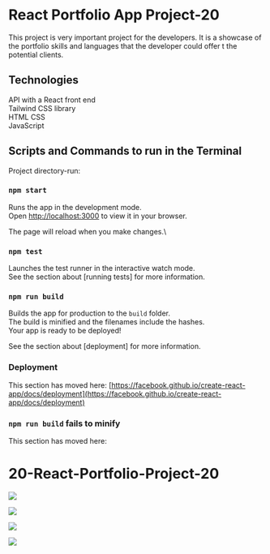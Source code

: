 # React Portfolio App Project-20

This project is very important project for the developers. It is a showcase of the portfolio skills and languages that the developer could offer t the potential clients.

## Technologies 
API with a React front end<br/>
Tailwind CSS library<br/>
HTML CSS<br/>
JavaScript<br/>


## Scripts and Commands to run in the Terminal

Project directory-run:

### `npm start`

Runs the app in the development mode.\
Open [http://localhost:3000](http://localhost:3000) to view it in your browser.

The page will reload when you make changes.\


### `npm test`

Launches the test runner in the interactive watch mode.\
See the section about [running tests] for more information.

### `npm run build`

Builds the app for production to the `build` folder.\
The build is minified and the filenames include the hashes.\
Your app is ready to be deployed!

See the section about [deployment] for more information.


### Deployment

This section has moved here: [https://facebook.github.io/create-react-app/docs/deployment](https://facebook.github.io/create-react-app/docs/deployment)

### `npm run build` fails to minify

This section has moved here:


# 20-React-Portfolio-Project-20
![](../../../../fedoriouk-imac/OSUbootcamp/git-projects/20-React-Portfolio-Project-20/src/Assets/cover/Screen-Shot-p.1.png)

![](../../../Screen-Shot-p.2.png)

![](../../../Screen-Shot-p.3.png)

![](../../../Screen-Shot-p.4.png)
